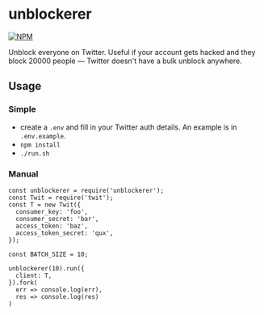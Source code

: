 # unblockerer
[![NPM](https://nodei.co/npm/unblockerer.png)](https://nodei.co/npm/unblockerer/)

Unblock everyone on Twitter. Useful if your account gets hacked and they
block 20000 people — Twitter doesn't have a bulk unblock anywhere.

## Usage
### Simple
* create a `.env` and fill in your Twitter auth details. An example is in
  `.env.example`.
* `npm install`
* `./run.sh`

### Manual
```
const unblockerer = require('unblockerer');
const Twit = require('twit');
const T = new Twit({
  consumer_key: 'foo',
  consumer_secret: 'bar',
  access_token: 'baz',
  access_token_secret: 'qux',
});

const BATCH_SIZE = 10;

unblockerer(10).run({
  client: T,
}).fork(
  err => console.log(err),
  res => console.log(res)
)
```
